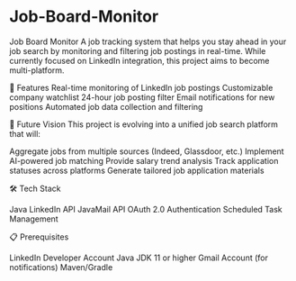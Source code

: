 # Job-Board-Monitor 

Job Board Monitor
A job tracking system that helps you stay ahead in your job search by monitoring and filtering job postings in real-time. While currently focused on LinkedIn integration, this project aims to become multi-platform.

🎯 Features
Real-time monitoring of LinkedIn job postings
Customizable company watchlist
24-hour job posting filter
Email notifications for new positions
Automated job data collection and filtering

🚀 Future Vision
This project is evolving into a unified job search platform that will:

Aggregate jobs from multiple sources (Indeed, Glassdoor, etc.)
Implement AI-powered job matching
Provide salary trend analysis
Track application statuses across platforms
Generate tailored job application materials

🛠️ Tech Stack

Java
LinkedIn API
JavaMail API
OAuth 2.0 Authentication
Scheduled Task Management

📋 Prerequisites

LinkedIn Developer Account
Java JDK 11 or higher
Gmail Account (for notifications)
Maven/Gradle
